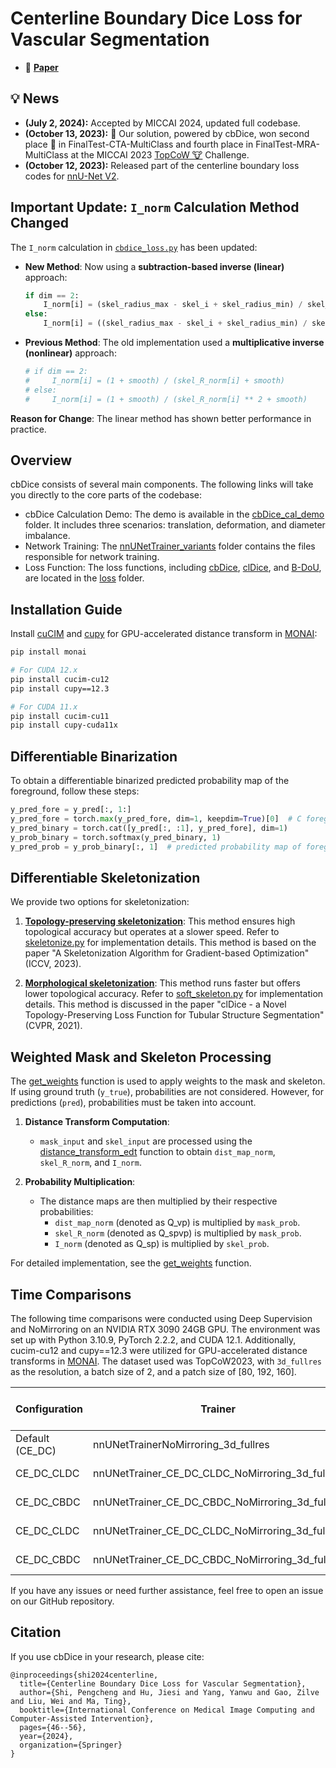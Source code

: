 # Centerline Boundary Dice Loss for Vascular Segmentation
- 📃 [**Paper**](https://arxiv.org/abs/2407.01517)

## :bulb: News
* **(July 2, 2024):** Accepted by MICCAI 2024, updated full codebase.
* **(October 13, 2023):** :tada: Our solution, powered by cbDice, won second place 🥈 in FinalTest-CTA-MultiClass and fourth place in FinalTest-MRA-MultiClass at the MICCAI 2023 [TopCoW 🐮](https://topcow23.grand-challenge.org/evaluation/finaltest-cta-multiclass/leaderboard) Challenge.
* **(October 12, 2023):** Released part of the centerline boundary loss codes for [nnU-Net V2](https://github.com/MIC-DKFZ/nnUNet/releases/tag/v2.2).

## Important Update: `I_norm` Calculation Method Changed

The `I_norm` calculation in [`cbdice_loss.py`](https://github.com/PengchengShi1220/cbDice/blob/main/loss/cbdice_loss.py) has been updated:

- **New Method**: Now using a **subtraction-based inverse (linear)** approach:
  ```python
  if dim == 2:
      I_norm[i] = (skel_radius_max - skel_i + skel_radius_min) / skel_radius_max
  else:
      I_norm[i] = ((skel_radius_max - skel_i + skel_radius_min) / skel_radius_max) ** 2
  ```

- **Previous Method**: The old implementation used a **multiplicative inverse (nonlinear)** approach:
  ```python
  # if dim == 2:
  #     I_norm[i] = (1 + smooth) / (skel_R_norm[i] + smooth)
  # else:
  #     I_norm[i] = (1 + smooth) / (skel_R_norm[i] ** 2 + smooth)
  ```

**Reason for Change**: The linear method has shown better performance in practice.

## Overview
cbDice consists of several main components. The following links will take you directly to the core parts of the codebase:

- cbDice Calculation Demo: The demo is available in the [cbDice_cal_demo](https://github.com/PengchengShi1220/cbDice/tree/main/cbDice_cal_demo) folder. It includes three scenarios: translation, deformation, and diameter imbalance.
- Network Training: The [nnUNetTrainer_variants](https://github.com/PengchengShi1220/cbDice/tree/main/nnUNetTrainer_variants) folder contains the files responsible for network training.
- Loss Function: The loss functions, including [cbDice](https://github.com/PengchengShi1220/cbDice/blob/main/loss/cbdice_loss.py), [clDice](https://github.com/PengchengShi1220/cbDice/blob/main/loss/cldice_loss.py), and [B-DoU](https://github.com/PengchengShi1220/cbDice/blob/main/loss/b_dou_loss.py), are located in the [loss](https://github.com/PengchengShi1220/cbDice/tree/main/loss) folder.

## Installation Guide

Install [cuCIM](https://github.com/rapidsai/cucim) and [cupy](https://github.com/cupy/cupy) for GPU-accelerated distance transform in [MONAI](https://github.com/Project-MONAI/MONAI/blob/64ea76d83a92b7cf7f13c8f93498d50037c3324c/monai/transforms/utils.py#L2193):

```bash
pip install monai

# For CUDA 12.x
pip install cucim-cu12
pip install cupy==12.3

# For CUDA 11.x
pip install cucim-cu11
pip install cupy-cuda11x
```

## Differentiable Binarization

To obtain a differentiable binarized predicted probability map of the foreground, follow these steps:

```python
y_pred_fore = y_pred[:, 1:]
y_pred_fore = torch.max(y_pred_fore, dim=1, keepdim=True)[0]  # C foreground channels -> 1 channel
y_pred_binary = torch.cat([y_pred[:, :1], y_pred_fore], dim=1)
y_prob_binary = torch.softmax(y_pred_binary, 1)
y_pred_prob = y_prob_binary[:, 1]  # predicted probability map of foreground
```

## Differentiable Skeletonization

We provide two options for skeletonization:

1. **[Topology-preserving skeletonization](https://github.com/martinmenten/skeletonization-for-gradient-based-optimization)**: This method ensures high topological accuracy but operates at a slower speed. Refer to [skeletonize.py](https://github.com/PengchengShi1220/cbDice/blob/main/loss/skeletonize.py) for implementation details. This method is based on the paper "A Skeletonization Algorithm for Gradient-based Optimization" (ICCV, 2023).

2. **[Morphological skeletonization](https://github.com/jocpae/clDice)**: This method runs faster but offers lower topological accuracy. Refer to [soft_skeleton.py](https://github.com/PengchengShi1220/cbDice/blob/main/loss/soft_skeleton.py) for implementation details. This method is discussed in the paper "clDice - a Novel Topology-Preserving Loss Function for Tubular Structure Segmentation" (CVPR, 2021).

## Weighted Mask and Skeleton Processing

The [get_weights](https://github.com/PengchengShi1220/cbDice/blob/db9ca668c5d5041b92e704e922082c1f32f84e49/loss/cbdice_loss.py#L113) function is used to apply weights to the mask and skeleton. If using ground truth (`y_true`), probabilities are not considered. However, for predictions (`pred`), probabilities must be taken into account.

1. **Distance Transform Computation**:
    - `mask_input` and `skel_input` are processed using the [distance_transform_edt](https://github.com/PengchengShi1220/cbDice/blob/db9ca668c5d5041b92e704e922082c1f32f84e49/loss/cbdice_loss.py#L124) function to obtain `dist_map_norm`, `skel_R_norm`, and `I_norm`.

2. **Probability Multiplication**:
    - The distance maps are then multiplied by their respective probabilities:
        - `dist_map_norm` (denoted as Q_vp) is multiplied by `mask_prob`.
        - `skel_R_norm` (denoted as Q_spvp) is multiplied by `mask_prob`.
        - `I_norm` (denoted as Q_sp) is multiplied by `skel_prob`.

For detailed implementation, see the [get_weights](https://github.com/PengchengShi1220/cbDice/blob/db9ca668c5d5041b92e704e922082c1f32f84e49/loss/cbdice_loss.py#L113) function.

## Time Comparisons

The following time comparisons were conducted using Deep Supervision and NoMirroring on an NVIDIA RTX 3090 24GB GPU. The environment was set up with Python 3.10.9, PyTorch 2.2.2, and CUDA 12.1. Additionally, cucim-cu12 and cupy==12.3 were utilized for GPU-accelerated distance transforms in [MONAI](https://github.com/Project-MONAI/MONAI/blob/64ea76d83a92b7cf7f13c8f93498d50037c3324c/monai/transforms/utils.py#L2193). The dataset used was TopCoW2023, with `3d_fullres` as the resolution, a batch size of 2, and a patch size of [80, 192, 160].

| Configuration             | Trainer                                             | Skeletonization Type     | Epoch Time (s) |
|---------------------------|-----------------------------------------------------|--------------------------|----------------|
| Default (CE_DC)           | nnUNetTrainerNoMirroring_3d_fullres                 | N/A                      | 70.3          |
| CE_DC_CLDC                | nnUNetTrainer_CE_DC_CLDC_NoMirroring_3d_fullres     | Morphological (iter_=10)  | 86.9          |
| CE_DC_CBDC                | nnUNetTrainer_CE_DC_CBDC_NoMirroring_3d_fullres     | Morphological (iter_=10)  | 92.6          |
| CE_DC_CLDC                | nnUNetTrainer_CE_DC_CLDC_NoMirroring_3d_fullres     | Topology-Preserving       | 318.2         |
| CE_DC_CBDC                | nnUNetTrainer_CE_DC_CBDC_NoMirroring_3d_fullres     | Topology-Preserving       | 324.0         |

If you have any issues or need further assistance, feel free to open an issue on our GitHub repository.

## Citation
If you use cbDice in your research, please cite:

```
@inproceedings{shi2024centerline,
  title={Centerline Boundary Dice Loss for Vascular Segmentation},
  author={Shi, Pengcheng and Hu, Jiesi and Yang, Yanwu and Gao, Zilve and Liu, Wei and Ma, Ting},
  booktitle={International Conference on Medical Image Computing and Computer-Assisted Intervention},
  pages={46--56},
  year={2024},
  organization={Springer}
}
```
